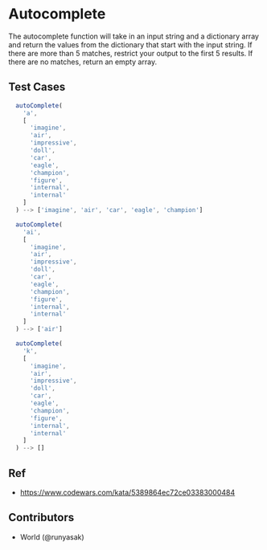 # Autocomplete

The autocomplete function will take in an input string and a dictionary array and return the values from the dictionary that start with the input string. If there are more than 5 matches, restrict your output to the first 5 results. If there are no matches, return an empty array.

## Test Cases

```js
  autoComplete(
    'a',
    [
      'imagine',
      'air',
      'impressive',
      'doll',
      'car',
      'eagle',
      'champion',
      'figure',
      'internal',
      'internal'
    ]
  ) --> ['imagine', 'air', 'car', 'eagle', 'champion']
```

```js
  autoComplete(
    'ai',
    [
      'imagine',
      'air',
      'impressive',
      'doll',
      'car',
      'eagle',
      'champion',
      'figure',
      'internal',
      'internal'
    ]
  ) --> ['air']
```

```js
  autoComplete(
    'k',
    [
      'imagine',
      'air',
      'impressive',
      'doll',
      'car',
      'eagle',
      'champion',
      'figure',
      'internal',
      'internal'
    ]
  ) --> []
```

## Ref

- https://www.codewars.com/kata/5389864ec72ce03383000484

## Contributors

- World (@runyasak)
